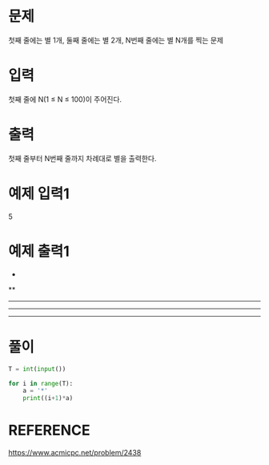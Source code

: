 # 문제

첫째 줄에는 별 1개, 둘째 줄에는 별 2개, N번째 줄에는 별 N개를 찍는 문제

# 입력

첫째 줄에 N(1 ≤ N ≤ 100)이 주어진다.

# 출력

첫째 줄부터 N번째 줄까지 차례대로 별을 출력한다.

# 예제 입력1

5

# 예제 출력1

*
**
***
****
*****

# 풀이

``` python
T = int(input())

for i in range(T):
    a = '*'
    print((i+1)*a)
```

# REFERENCE
https://www.acmicpc.net/problem/2438
